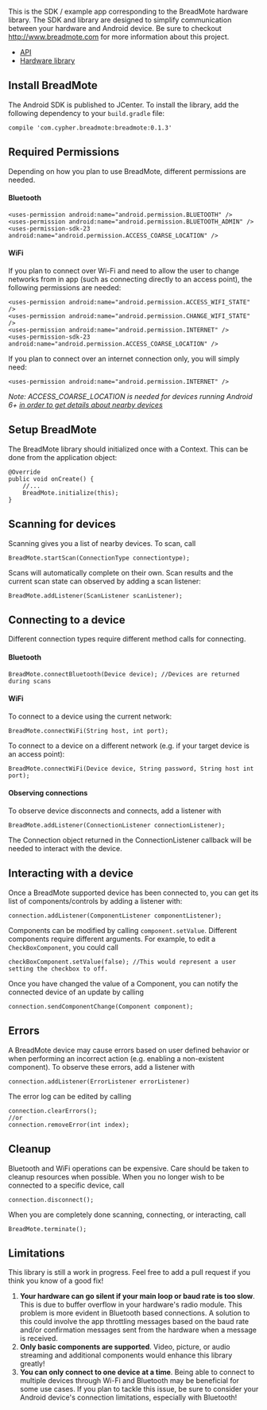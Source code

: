 This is the SDK / example app corresponding to the BreadMote hardware library. The SDK and library are designed to simplify communication between your hardware and Android device. Be sure to checkout http://www.breadmote.com for more information about this project.

* [API](http://scottcypher.github.io/BreadMote/android/index.html)
* [Hardware library](https://www.breadmote.com)

## Install BreadMote

The Android SDK is published to JCenter. To install the library, add the following dependency to your `build.gradle` file:

    compile 'com.cypher.breadmote:breadmote:0.1.3'

## Required Permissions

Depending on how you plan to use BreadMote, different permissions are needed.

#### Bluetooth

    <uses-permission android:name="android.permission.BLUETOOTH" />
    <uses-permission android:name="android.permission.BLUETOOTH_ADMIN" />
    <uses-permission-sdk-23 android:name="android.permission.ACCESS_COARSE_LOCATION" />

#### WiFi
If you plan to connect over Wi-Fi and need to allow the user to change networks from in app (such as connecting directly to an access point), the following permissions are needed: 

	<uses-permission android:name="android.permission.ACCESS_WIFI_STATE" />
    <uses-permission android:name="android.permission.CHANGE_WIFI_STATE" />
    <uses-permission android:name="android.permission.INTERNET" />
    <uses-permission-sdk-23 android:name="android.permission.ACCESS_COARSE_LOCATION" />
    
If you plan to connect over an internet connection only, you will simply need:

    <uses-permission android:name="android.permission.INTERNET" />

*Note: ACCESS_COARSE_LOCATION is needed for devices running Android 6+ [in order to get details about nearby devices](https://developer.android.com/about/versions/marshmallow/android-6.0-changes.html#behavior-hardware-id)*


## Setup BreadMote

The BreadMote library should initialized once with a Context. This can be done from the application object:

    @Override
    public void onCreate() {
        //...
        BreadMote.initialize(this);
    }


## Scanning for devices

Scanning gives you a list of nearby devices. To scan, call 

	BreadMote.startScan(ConnectionType connectiontype);

Scans will automatically complete on their own. Scan results and the current scan state can observed by adding a scan listener:

	BreadMote.addListener(ScanListener scanListener);


## Connecting to a device

Different connection types require different method calls for connecting.

#### Bluetooth

	BreadMote.connectBluetooth(Device device); //Devices are returned during scans

#### WiFi

To connect to a device using the current network:

	BreadMote.connectWiFi(String host, int port);

To connect to a device on a different network (e.g. if your target device is an access point):

	BreadMote.connectWiFi(Device device, String password, String host int port);

#### Observing connections
To observe device disconnects and connects, add a listener with

	BreadMote.addListener(ConnectionListener connectionListener);

The Connection object returned in the ConnectionListener callback will be needed to interact with the device.

## Interacting with a device

Once a BreadMote supported device has been connected to, you can get its list of components/controls by adding a listener with:

	connection.addListener(ComponentListener componentListener);

Components can be modified by calling `component.setValue`. Different components require different arguments. For example, to edit a `CheckBoxComponent`, you could call

	checkBoxComponent.setValue(false); //This would represent a user setting the checkbox to off. 

Once you have changed the value of a Component, you can notify the connected device of an update by calling

	connection.sendComponentChange(Component component);


## Errors

A BreadMote device may cause errors based on user defined behavior or when performing an incorrect action (e.g. enabling a non-existent component). To observe these errors, add a listener with

	connection.addListener(ErrorListener errorListener)

The error log can be edited by calling

	connection.clearErrors();
	//or
	connection.removeError(int index);


## Cleanup

Bluetooth and WiFi operations can be expensive. Care should be taken to cleanup resources when possible.  When you no longer wish to be connected to a specific device, call

	connection.disconnect();

When you are completely done scanning, connecting, or interacting, call

	BreadMote.terminate();


## Limitations

This library is still a work in progress. Feel free to add a pull request if you think you know of a good fix!

1. **Your hardware can go silent if your main loop or baud rate is too slow**. This is due to buffer overflow in your hardware's radio module. This problem is more evident in Bluetooth based connections. A solution to this could involve the app throttling messages based on the baud rate and/or confirmation messages sent from the hardware when a message is received.
2. **Only basic components are supported**. Video, picture, or audio streaming and additional components would enhance this library greatly!
3. **You can only connect to one device at a time**. Being able to connect to multiple devices through Wi-Fi and Bluetooth may be beneficial for some use cases. If you plan to tackle this issue, be sure to consider your Android device's connection limitations, especially with Bluetooth!
